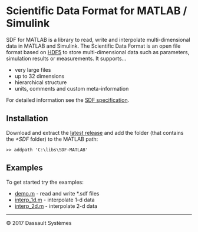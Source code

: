 # Scientific Data Format for MATLAB / Simulink

SDF for MATLAB is a library to read, write and interpolate multi-dimensional
data in MATLAB and Simulink. The Scientific Data Format is an open file format
based on [HDF5](https://www.hdfgroup.org/hdf5/) to store multi-dimensional data
such as parameters, simulation results or measurements. It supports...

- very large files
- up to 32 dimensions
- hierarchical structure
- units, comments and custom meta-information

For detailed information see the [SDF specification](https://github.com/ScientificDataFormat/SDF).


## Installation

Download and extract the [latest release](https://github.com/ScientificDataFormat/SDF-MATLAB/releases)
and add the folder (that contains the *+SDF* folder) to the MATLAB path:

```
>> addpath 'C:\libs\SDF-MATLAB'
```

## Examples

To get started try the examples:

- [demo.m](examples/demo.m) - read and write *.sdf files
- [interp_1d.m](examples/interp_1d.m) - interpolate 1-d data
- [interp_2d.m](examples/interp_2d.m) - interpolate 2-d data


-----------------------------

&copy; 2017 Dassault Syst&egrave;mes
